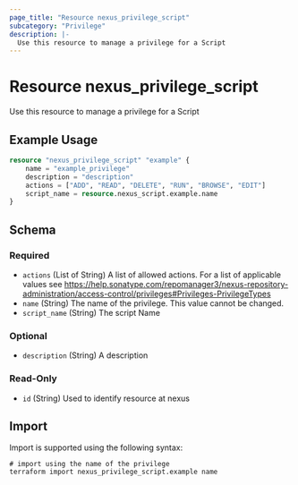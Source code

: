 ```yaml
---
page_title: "Resource nexus_privilege_script"
subcategory: "Privilege"
description: |-
  Use this resource to manage a privilege for a Script
---
```

# Resource nexus_privilege_script
Use this resource to manage a privilege for a Script
## Example Usage
```terraform
resource "nexus_privilege_script" "example" {
	name = "example_privilege"
	description = "description"
	actions = ["ADD", "READ", "DELETE", "RUN", "BROWSE", "EDIT"]
	script_name = resource.nexus_script.example.name
}
```
<!-- schema generated by tfplugindocs -->
## Schema

### Required

- `actions` (List of String) A list of allowed actions. For a list of applicable values see https://help.sonatype.com/repomanager3/nexus-repository-administration/access-control/privileges#Privileges-PrivilegeTypes
- `name` (String) The name of the privilege. This value cannot be changed.
- `script_name` (String) The script Name

### Optional

- `description` (String) A description

### Read-Only

- `id` (String) Used to identify resource at nexus
## Import
Import is supported using the following syntax:
```shell
# import using the name of the privilege
terraform import nexus_privilege_script.example name
```
